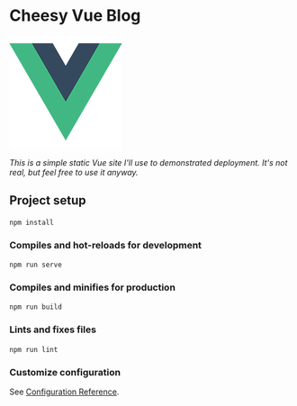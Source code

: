 # Cheesy Vue Blog

![A simple Vue Project](https://github.com/JeremyMorgan/Cheesy-Vue-Blog/blob/main/src/assets/logo.png?raw=true)

*This is a simple static Vue site I'll use to demonstrated deployment. It's not real, but feel free to use it anyway.*


## Project setup
```
npm install
```

### Compiles and hot-reloads for development
```
npm run serve
```

### Compiles and minifies for production
```
npm run build
```

### Lints and fixes files
```
npm run lint
```

### Customize configuration
See [Configuration Reference](https://cli.vuejs.org/config/).
